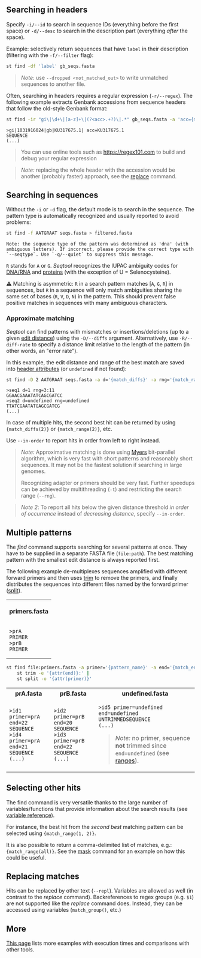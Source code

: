 ## Searching in headers

Specify `-i/--id` to search in sequence IDs (everything before the first space)
or `-d/--desc` to search in the description part (everything *after* the space).

Example: selectively return sequences that have `label` in their description
(filtering with the `-f/--filter` flag):

```sh
st find -df 'label' gb_seqs.fasta
```

> *Note*: use `--dropped <not_matched_out>` to write unmatched sequences to 
> another file.

Often, searching in headers requires a regular expression (`-r/--regex`).
The following example extracts Genbank accessions from sequence headers that follow
the old-style Genbank format:

```sh
st find -ir "gi\|\d+\|[a-z]+\|(?<acc>.+?)\|.*" gb_seqs.fasta -a 'acc={match_group(acc)}'
```

```
>gi|1031916024|gb|KU317675.1| acc=KU317675.1
SEQUENCE
(...)
```

> You can use online tools such as https://regex101.com to build and debug your
> regular expression

> *Note:* replacing the whole header with the accession would be another
> (probably faster) approach, see the [replace](replace.md) command.


## Searching in sequences

Without the `-i` or `-d` flag, the default mode is to search in the sequence.
The pattern type is automatically recognized and usually reported to avoid
problems:

```sh
st find -f AATGRAAT seqs.fasta > filtered.fasta
```

```
Note: the sequence type of the pattern was determined as 'dna' (with ambiguous letters). If incorrect, please provide the correct type with `--seqtype`. Use `-q/--quiet` to suppress this message.
```

`R` stands for `A` or `G`. *Seqtool* recognizes the IUPAC ambiguity codes for
[DNA/RNA](https://iubmb.qmul.ac.uk/misc/naseq.html#500) and
[proteins](https://iupac.qmul.ac.uk/AminoAcid/A2021.html#AA212)
(with the exception of U = Selenocysteine).


**⚠** Matching is asymmetric: `R` in a search pattern matches [`A`, `G`, `R`]
in sequences, but `R` in a sequence will only match ambiguities sharing the same
set of bases (`R`, `V`, `D`, `N`) in the pattern. This should prevent false
positive matches in sequences with many ambiguous characters.


### Approximate matching

*Seqtool* can find patterns with mismatches or insertions/deletions
(up to a given [edit distance](https://en.wikipedia.org/wiki/Edit_distance))
using the `-D/--diffs` argument. Alternatively, use `-R/--diff-rate` to
specify a distance limit relative to the length of the pattern
(in other words, an "error rate").

In this example, the edit distance and range of the best match are saved
into [header attributes](attributes.md) (or `undefined` if not found):

```sh
st find -D 2 AATGRAAT seqs.fasta -a d='{match_diffs}' -a rng='{match_range}'
```

```
>seq1 d=1 rng=3:11
GGAACGAAATATCAGCGATCC
>seq2 d=undefined rng=undefined
TTATCGAATATGAGCGATCG
(...)
```

In case of multiple hits, the second best hit can be returned by using
`{match_diffs(2)}` or `{match_range(2)}`, etc.


Use `--in-order` to report hits in order from left to right instead.

> *Note:* Approximative matching is done using [Myers](https://doi.org/10.1145/316542.316550)
> bit-parallel algorithm, which is very fast with short patterns and reasonably
> short sequences. It may not be the fastest solution if searching in large
> genomes.
> 
> Recognizing adapter or primers should be very fast.
> Further speedups can be achieved by multithreading (`-t`) and
> restricting the search range (`--rng`).

> *Note 2*: To report all hits below the given distance threshold 
> *in order of occurrence* instead of *decreasing distance*, specify `--in-order`.


## Multiple patterns

The *find* command supports searching for several patterns at once.
They have to be supplied in a separate FASTA file (`file:path`).
The best matching pattern with the smallest edit distance is always reported first.

The following example de-multiplexes sequences amplified with different forward
primers and then uses [trim](trim.md) to remove the primers, and finally distributes
the sequences into different files named by the forward primer ([split](split.md)).

<table>
<tr><th markdown>

primers.fasta

</th></tr>
<tr><td markdown>

```
>prA
PRIMER
>prB
PRIMER
```

</td></tr>
</table>


```sh
st find file:primers.fasta -a primer='{pattern_name}' -a end='{match_end}' sequences.fasta |
    st trim -e '{attr(end)}:' | 
    st split -o '{attr(primer)}'
```

<table markdown>
<tr><th>prA.fasta </th><th>prB.fasta</th><th>undefined.fasta</th></tr>
<tr>
<td>

```
>id1 primer=prA end=22
SEQUENCE
>id4 primer=prA end=21
SEQUENCE
(...)
```

</td>
<td>

```
>id2 primer=prB end=20
SEQUENCE
>id3 primer=prB end=22
SEQUENCE
(...)
```

</td>
<td>

```
>id5 primer=undefined end=undefined
UNTRIMMEDSEQUENCE
(...)
```

> *Note:* no primer, sequence **not** trimmed since `end=undefined` (see [ranges](ranges.md)).

</td>
</tr>
</table>


## Selecting other hits

The find command is very versatile thanks to the large number of variables/functions
that provide information about the search results
(see [variable reference](#variablesfunctions-provided-by-the-find-command)).


For instance, the best hit from the *second best* matching pattern can be selected using
`{match_range(1, 2)}`.

It is also possible to return a comma-delimited list of matches, e.g.:
`{match_range(all)}`. See the [mask](mask.md) command for an example on how this could be useful.


## Replacing matches

Hits can be replaced by other text (`--repl`). Variables are allowed
as well (in contrast to the *replace* command). Backreferences to regex groups
(e.g. `$1`) are not supported like the *replace* command does.
Instead, they can be accessed using variables (`match_group()`, etc.)

## More

[This page](comparison.md#find) lists more examples with execution times and
comparisons with other tools.
